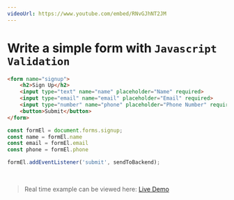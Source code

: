 ```yaml
---
videoUrl: https://www.youtube.com/embed/RNvGJhNT2JM
---
```


# Write a simple form with `Javascript Validation`	

<v-clicks>

```html
<form name="signup">
    <h2>Sign Up</h2>
    <input type="text" name="name" placeholder="Name" required>
    <input type="email" name="email" placeholder="Email" required>
    <input type="number" name="phone" placeholder="Phone Number" required>
    <button>Submit</button>
</form>
```

```js
const formEl = document.forms.signup;
const name = formEl.name
const email = formEl.email
const phone = formEl.phone

formEl.addEventListener('submit', sendToBackend);
```

<br class="my-10"/>

> Real time example can be viewed here: <a href="/Javascript-DOM-in-Tamil/practices/A40.html" target="_blank">Live Demo</a>

</v-clicks>
